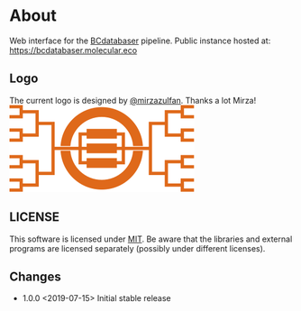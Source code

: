 # About

Web interface for the [BCdatabaser](https://github.com/molbiodiv/bcdatabaser) pipeline.
Public instance hosted at: https://bcdatabaser.molecular.eco

## Logo
The current logo is designed by [@mirzazulfan](https://github.com/mirzazulfan).
Thanks a lot Mirza!
![Logo](public/img/logo.svg)

## LICENSE

This software is licensed under [MIT](./LICENSE). Be aware that the libraries and external programs are licensed separately (possibly under different licenses).

## Changes
 - 1.0.0 <2019-07-15> Initial stable release

